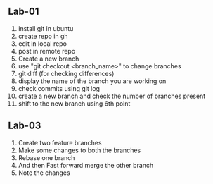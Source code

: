 ## Lab-01
1. install git in ubuntu
2. create repo in gh
3. edit in local repo
4. post in remote repo
5. Create a new branch
6. use "git checkout <branch_name>" to change branches
7. git diff (for checking differences)
8. display the name of the branch you are working on
9. check commits using git log
10. create a new branch and check the number of branches present
11. shift to the new branch using 6th point

## Lab-03
1. Create two feature branches
2. Make some changes to both the branches
3. Rebase one branch
4. And then Fast forward merge the other branch
5. Note the changes

